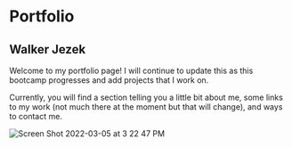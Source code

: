 # Portfolio

## Walker Jezek

Welcome to my portfolio page! I will continue to update this as this bootcamp progresses and add projects that I work on. 

Currently, you will find a section telling you a little bit about me, some links to my work (not much there at the moment but that will change),
and ways to contact me.


![Screen Shot 2022-03-05 at 3 22 47 PM](https://user-images.githubusercontent.com/98861520/156903362-9f69defc-0327-4e89-9ce4-f40af80a1c0a.png)
